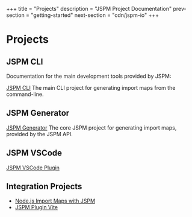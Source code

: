 +++
title = "Projects"
description = "JSPM Project Documentation"
prev-section = "getting-started"
next-section = "cdn/jspm-io"
+++

# Projects

## JSPM CLI

Documentation for the main development tools provided by JSPM:

[JSPM CLI](/docs/jspm)
The main CLI project for generating import maps from the command-line.

## JSPM Generator

[JSPM Generator](/docs/generator)
The core JSPM project for generating import maps, provided by the JSPM API.

## JSPM VSCode

[JSPM VSCode Plugin]()

## Integration Projects

* [Node.js Import Maps with JSPM]()
* [JSPM Plugin Vite]()
